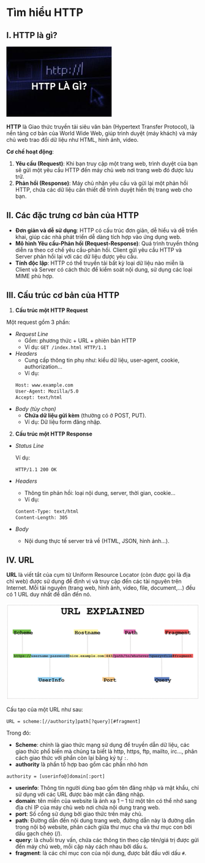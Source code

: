 # Tìm hiểu HTTP
## I. HTTP là gì?
![alt text](../images/HTTP.jpg)

**HTTP** là Giao thức truyền tải siêu văn bản (Hypertext Transfer Protocol), là nền tảng cơ bản của World Wide Web, giúp trình duyệt (máy khách) và máy chủ web trao đổi dữ liệu như HTML, hình ảnh, video.

**Cơ chế hoạt động**:
1. **Yêu cầu (Request)**: Khi bạn truy cập một trang web, trình duyệt của bạn sẽ gửi một yêu cầu HTTP đến máy chủ web nơi trang web đó được lưu trữ.
2. **Phản hồi (Response)**: Máy chủ nhận yêu cầu và gửi lại một phản hồi HTTP, chứa các dữ liệu cần thiết để trình duyệt hiển thị trang web cho bạn.
## II. Các đặc trưng cơ bản của HTTP
- **Đơn giản và dễ sử dụng**: HTTP có cấu trúc đơn giản, dễ hiểu và dễ triển khai, giúp các nhà phát triển dễ dàng tích hợp vào ứng dụng web.
- **Mô hình Yêu cầu-Phản hồi (Request-Response)**: Quá trình truyền thông diễn ra theo cơ chế yêu cầu-phản hồi. Client gửi yêu cầu HTTP và Server phản hồi lại với các dữ liệu được yêu cầu.
- **Tính độc lập**: HTTP có thể truyền tải bất kỳ loại dữ liệu nào miễn là Client và Server có cách thức để kiểm soát nội dung, sử dụng các loại MIME phù hợp.
## III. Cấu trúc cơ bản của HTTP
1. **Cấu trúc một HTTP Request**

Một request gồm 3 phần:

- *Request Line*
  - Gồm: phương thức + URL + phiên bản HTTP
  - Ví dụ: `GET /index.html HTTP/1.1`
- *Headers*
  - Cung cấp thông tin phụ như: kiểu dữ liệu, user-agent, cookie, authorization…
  - Ví dụ:
  ```
  Host: www.example.com
  User-Agent: Mozilla/5.0
  Accept: text/html
  ```
- *Body (tùy chọn)*
  - **Chứa dữ liệu gửi kèm** (thường có ở POST, PUT).
  - Ví dụ: Dữ liệu form đăng nhập.

2. **Cấu trúc một HTTP Response**
- *Status Line*

   Ví dụ:
    ```
    HTTP/1.1 200 OK
    ```
 - *Headers*
   - Thông tin phản hồi: loại nội dung, server, thời gian, cookie…
   - Ví dụ:
   ```
   Content-Type: text/html
   Content-Length: 305
   ```
 - *Body*
   - Nội dung thực tế server trả về (HTML, JSON, hình ảnh…).
## IV. URL
**URL** là viết tắt của cụm từ Uniform Resource Locator (còn được gọi là địa chỉ web) được sử dụng để định vị và truy cập đến các tài nguyên trên Internet. Mỗi tài nguyên (trang web, hình ảnh, video, file, document,…) đều có 1 URL duy nhất để dẫn đến nó.

![alt text](../images/URL.jpg)

Cấu tạo của một URL như sau:
```
URL = scheme:[//authority]path[?query][#fragment]
```
Trong đó:
- **Scheme**: chính là giao thức mạng sử dụng để truyền dẫn dữ liệu, các giao thức phổ biến mà chúng ta biết là http, https, ftp, mailto, irc…, phân cách giao thức với phần còn lại bằng ký tự `:`.
- **authority** là phần tổ hợp bao gồm các phần nhỏ hơn

```
authority = [userinfo@]domain[:port]
```

  - **userinfo**: Thông tin người dùng bao gồm tên đăng nhập và mật khẩu, chỉ sử dụng với các URL được bảo mật cần đăng nhập.
  - **domain**: tên miền của website là ánh xạ 1 – 1 từ một tên có thể nhớ sang địa chỉ IP của máy chủ web nơi chứa nội dung trang web.
  - **port**: Số cổng sử dụng bởi giao thức trên máy chủ.
- **path**: Đường dẫn đến nội dung trang web, đường dẫn này là đường dẫn trong nội bộ website, phân cách giữa thư mục cha và thư mục con bởi dấu gạch chéo (/).
- **query**: là chuỗi truy vấn, chứa các thông tin theo cặp tên/giá trị được gửi đến máy chủ web, mỗi cặp này cách nhau bởi dấu `&`.
- **fragment**: là các chỉ mục con của nội dung, được bắt đầu với dấu `#`.


